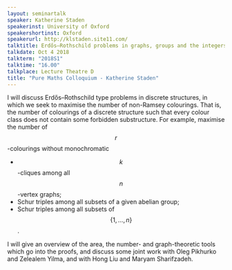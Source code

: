 ```yaml
---
layout: seminartalk
speaker: Katherine Staden
speakerinst: University of Oxford
speakershortinst: Oxford
speakerurl: http://klstaden.site11.com/
talktitle: Erdős–Rothschild problems in graphs, groups and the integers
talkdate: Oct 4 2018
talkterm: "2018S1"
talktime: "16.00"
talkplace: Lecture Theatre D
title: "Pure Maths Colloquium - Katherine Staden"
---
```


I will discuss Erdős–Rothschild type problems in discrete structures, in which we seek to maximise the number of non-Ramsey colourings. That is, the number of colourings of a discrete structure such that every colour class does not contain some forbidden substructure. For example, maximise the number of $$r$$-colourings without monochromatic

* $$k$$-cliques among all $$n$$-vertex graphs;
* Schur triples among all subsets of a given abelian group;
* Schur triples among all subsets of $$\{ 1,\ldots,n\}$$.

I will give an overview of the area, the number- and graph-theoretic tools which go into the proofs, and discuss some joint work with Oleg Pikhurko and Zelealem Yilma, and with Hong Liu and Maryam Sharifzadeh.